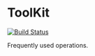# ToolKit

[![Build Status](https://travis-ci.com/cham-s/ToolKit.svg?branch=master)](https://travis-ci.com/cham-s/ToolKit)

Frequently used operations.
